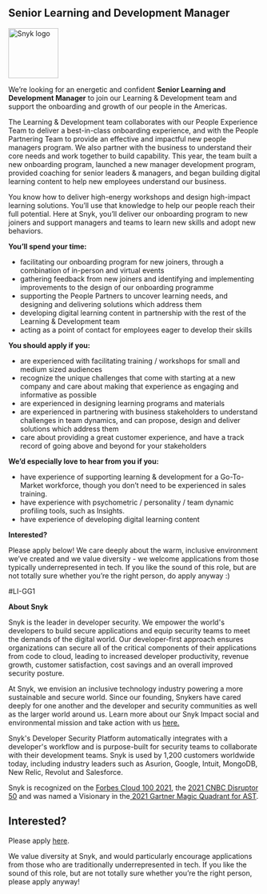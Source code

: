 Senior Learning and Development Manager
---

<img src="https://res.cloudinary.com/snyk/image/upload/v1537345894/press-kit/brand/logo-black.png" width="100" alt="Snyk logo" />

<p><span style="font-weight: 400;">We’re looking for an energetic and confident <strong>Senior Learning and Development Manager</strong>&nbsp;to join our Learning &amp; Development team and support the onboarding and growth of our people in the Americas.</span></p>
<p><span style="font-weight: 400;">The Learning &amp; Development team collaborates with our People Experience Team to deliver a best-in-class onboarding experience, and with the People Partnering Team to provide an effective and impactful new people managers program. We also partner with the business to understand their core needs and work together to build capability. This year, the team built a new onboarding program, launched a new manager development program, provided coaching for senior leaders &amp; managers, and began building digital learning content to help new employees understand our business.</span></p>
<p><span style="font-weight: 400;">You know how to deliver high-energy workshops and design high-impact learning solutions. You’ll use that knowledge to help our people reach their full potential. Here at Snyk, you’ll deliver our onboarding program to new joiners and support managers and teams to learn new skills and adopt new behaviors.&nbsp;</span></p>
<p><strong>You’ll spend your time:</strong></p>
<ul>
<li style="font-weight: 400;"><span style="font-weight: 400;">facilitating our onboarding program for new joiners, through a combination of in-person and virtual events</span></li>
<li style="font-weight: 400;"><span style="font-weight: 400;">gathering feedback from new joiners and identifying and implementing improvements to the design of our onboarding programme</span></li>
<li style="font-weight: 400;"><span style="font-weight: 400;">supporting the People Partners to uncover learning needs, and designing and delivering solutions which address them</span></li>
<li style="font-weight: 400;"><span style="font-weight: 400;">developing digital learning content in partnership with the rest of the Learning &amp; Development team</span></li>
<li style="font-weight: 400;"><span style="font-weight: 400;">acting as a point of contact for employees eager to develop their skills</span></li>
</ul>
<p><strong>You should apply if you:</strong></p>
<ul>
<li style="font-weight: 400;"><span style="font-weight: 400;">are experienced with facilitating training / workshops for small and medium sized audiences</span></li>
<li style="font-weight: 400;"><span style="font-weight: 400;">recognize the unique challenges that come with starting at a new company and care about making that experience as engaging and informative as possible</span></li>
<li style="font-weight: 400;"><span style="font-weight: 400;">are experienced in designing learning programs and materials</span></li>
<li style="font-weight: 400;"><span style="font-weight: 400;">are experienced in partnering with business stakeholders to understand challenges in team dynamics, and can propose, design and deliver solutions which address them</span></li>
<li style="font-weight: 400;"><span style="font-weight: 400;">care about providing a great customer experience, and have a track record of going above and beyond for your stakeholders</span></li>
</ul>
<p><strong>We’d especially love to hear from you if you:</strong></p>
<ul>
<li style="font-weight: 400;"><span style="font-weight: 400;">have experience of supporting learning &amp; development for a Go-To-Market workforce, though you don’t need to be experienced in sales training.</span></li>
<li style="font-weight: 400;"><span style="font-weight: 400;">have experience with psychometric / personality / team dynamic profiling tools, such as Insights.</span></li>
<li style="font-weight: 400;"><span style="font-weight: 400;">have experience of developing digital learning content</span></li>
</ul>
<p><strong>Interested?</strong></p>
<p><span style="font-weight: 400;">Please apply below! We care deeply about the warm, inclusive environment we’ve created and we value diversity - we welcome applications from those typically underrepresented in tech. If you like the sound of this role, but are not totally sure whether you’re the right person, do apply anyway :)</span></p>
<p>#LI-GG1</p><div class="content-conclusion"><p><strong>About Snyk</strong></p>
<p><span style="font-weight: 400;">Snyk is the leader in developer security. We empower the world's developers to build secure applications and equip security teams to meet the demands of the digital world. Our developer-first approach ensures organizations can secure all of the critical components of their applications from code to cloud, leading to increased developer productivity, revenue growth, customer satisfaction, cost savings and an overall improved security posture.&nbsp;</span></p>
<p><span style="font-weight: 400;">At Snyk, we envision an inclusive technology industry powering a more sustainable and secure world.</span> <span style="font-weight: 400;">Since our founding, Snykers have cared deeply for one another and the developer and security communities as well as the larger world around us. Learn more about our Snyk Impact social and environmental mission and take action with us </span><a href="https://snyk.io/about/snyk-impact/"><span style="font-weight: 400;">here.</span></a></p>
<p><span style="font-weight: 400;">Snyk's Developer Security Platform automatically integrates with a developer's workflow and is purpose-built for security teams to collaborate with their development teams. Snyk is used by 1,200 customers worldwide today, including industry leaders such as Asurion, Google, Intuit, MongoDB, New Relic, Revolut and Salesforce.</span></p>
<p><span style="font-weight: 400;">Snyk is recognized on the </span><a href="https://www.forbes.com/cloud100/#6f24b5ba5f94"><span style="font-weight: 400;">Forbes Cloud 100 2021</span></a><span style="font-weight: 400;">, the </span><a href="https://www.cnbc.com/2021/05/25/these-are-the-2021-cnbc-disruptor-50-companies.html"><span style="font-weight: 400;">2021 CNBC Disruptor 50</span></a><span style="font-weight: 400;"> and was named a Visionary in the</span><a href="https://snyk.io/blog/snyk-visionary-2021-gartner-magic-quadrant-for-ast/"><span style="font-weight: 400;"> 2021 Gartner Magic Quadrant for AST</span></a><span style="font-weight: 400;">.</span></p></div>

Interested?
---

Please apply [here](https://boards.greenhouse.io/snyk/jobs/5697836002#app).

We value diversity at Snyk, and would particularly encourage applications from those who are traditionally underrepresented in tech.
If you like the sound of this role, but are not totally sure whether you’re the right person, please apply anyway!
